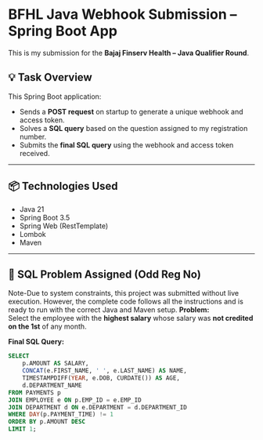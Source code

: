 # BFHL Java Webhook Submission – Spring Boot App

This is my submission for the **Bajaj Finserv Health – Java Qualifier Round**.

## 💡 Task Overview

This Spring Boot application:

- Sends a **POST request** on startup to generate a unique webhook and access token.
- Solves a **SQL query** based on the question assigned to my registration number.
- Submits the **final SQL query** using the webhook and access token received.

---

## 📦 Technologies Used

- Java 21
- Spring Boot 3.5
- Spring Web (RestTemplate)
- Lombok
- Maven

---

## 🧠 SQL Problem Assigned (Odd Reg No)
Note-Due to system constraints, this project was submitted without live execution. However, the complete code follows all the instructions and is ready to run with the correct Java and Maven setup.
**Problem:**  
Select the employee with the **highest salary** whose salary was **not credited on the 1st** of any month.

**Final SQL Query:**

```sql
SELECT 
    p.AMOUNT AS SALARY,
    CONCAT(e.FIRST_NAME, ' ', e.LAST_NAME) AS NAME,
    TIMESTAMPDIFF(YEAR, e.DOB, CURDATE()) AS AGE,
    d.DEPARTMENT_NAME
FROM PAYMENTS p
JOIN EMPLOYEE e ON p.EMP_ID = e.EMP_ID
JOIN DEPARTMENT d ON e.DEPARTMENT = d.DEPARTMENT_ID
WHERE DAY(p.PAYMENT_TIME) != 1
ORDER BY p.AMOUNT DESC
LIMIT 1;



